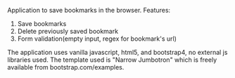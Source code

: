 Application to save bookmarks in the browser.
Features:
1. Save bookmarks
2. Delete previously saved bookmark
3. Form validation(empty input, regex for bookmark's url)

The application uses vanilla javascript, html5, and bootstrap4, no external js libraries used.
The template used is "Narrow Jumbotron" which is freely available from bootstrap.com/examples.
